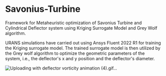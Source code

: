 # Savonius-Turbine
Framework for Metaheuristic optimization of Savonius Turbine and Cylindrical Deflector system using Kriging Surrogate Model and Grey Wolf algorithm.


URANS simulations have carried out using Ansys Fluent 2022 R1 for training the Kriging surrogate model. The trained surrogate model is then utilized by the Grey wolf algorithm to optimize the geometric parameters of the system, i.e., the deflector's x and y position and the deflector's diameter.




![Uploading with deflector vorticity animation (4).gif…]()
